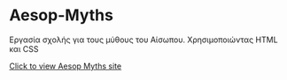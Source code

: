 # Aesop-Myths
Εργασία σχολής για τους μύθους του Αίσωπου. Χρησιμοποιώντας HTML και CSS

<a href="https://chrysialexan.github.io/Aesop-Myths/index.html">Click to view Aesop Myths site</a>
